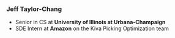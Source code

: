 ### Jeff Taylor-Chang

- Senior in CS at **University of Illinois at Urbana-Champaign**
- SDE Intern at **Amazon** on the Kiva Picking Optimization team
